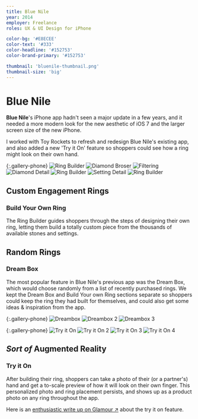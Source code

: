 ```yaml
---
title: Blue Nile
year: 2014
employer: Freelance
roles: UX & UI Design for iPhone

color-bg: '#E8ECEE'
color-text: '#333'
color-headline: '#152753'
color-brand-primary: '#152753'

thumbnail: 'bluenile-thumbnail.png'
thumbnail-size: 'big'
---
```


# Blue Nile
**Blue Nile**'s iPhone app hadn't seen a major update in a few years, and it needed a more modern look for the new aesthetic of iOS 7 and the larger screen size of the new iPhone.

I worked with Toy Rockets to refresh and redesign Blue Nile's existing app, and also added a new 'Try it On' feature so shoppers could see how a ring might look on their own hand.

{:.gallery-phone}
![Ring Builder](bluenile-ringbuilder-01.jpg)
![Diamond Broser](bluenile-diamonds-01.jpg)
![Filtering](bluenile-filters-01.jpg)
![Diamond Detail](bluenile-diamond-detail.jpg)
![Ring Builder](bluenile-ringbuilder-02.jpg)
![Setting Detail](bluenile-settingdetail-01.jpg)
![Ring Builder](bluenile-ringbuilder-03.jpg)

## Custom Engagement Rings
### Build Your Own Ring
The Ring Builder guides shoppers through the steps of designing their own ring, letting them build a totally custom piece from the thousands of available stones and settings.

## Random Rings
### Dream Box
The most popular feature in Blue Nile's previous app was the Dream Box, which would choose randomly from a list of recently purchased rings. We kept the Dream Box and Build Your own Ring sections separate so shoppers could keep the ring they had built for themselves, and could also get some ideas & inspiration from the app.

{:.gallery-phone}
![Dreambox](bluenile-dreambox-01.jpg)
![Dreambox 2](bluenile-dreambox-02.jpg)
![Dreambox 3](bluenile-dreambox-03.jpg)

{:.gallery-phone}
![Try it On](bluenile-tryon-01.jpg)
![Try it On 2](bluenile-tryon-02.jpg)
![Try it On 3](bluenile-tryon-03.jpg)
![Try it On 4](bluenile-settingdetail-tryon.jpg)

## *Sort of* Augmented Reality
### Try it On
After building their ring, shoppers can take a photo of their (or a partner's) hand and get a to-scale preview of how it will look on their own finger. This personalized photo and ring placement persists, and shows up as a product photo on any ring throughout the app.

Here is an [enthusiastic write up on Glamour ↗](http://www.glamour.com/weddings/blogs/save-the-date/2014/10/blue-nile-engagement-rings) about the try it on feature.